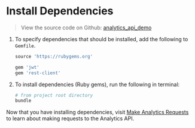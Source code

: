 # Install Dependencies

> View the source code on Github: [analytics_api_demo](https://github.com/LauraKirby/aspera-ibm-analytics-api/tree/master/analytics-api-demo)

1. To specify dependencies that should be installed, add the following to `Gemfile`.

    ```ruby
    source 'https://rubygems.org'

    gem 'jwt'
    gem 'rest-client'
    ```

1. To install dependencies (Ruby gems), run the following in terminal:

    ```bash
    # from project root directory
    bundle
    ```
Now that you have installing dependencies, visit [Make Analytics Requests](./analytics-api.md) to learn about making requests to the Analytics API.
